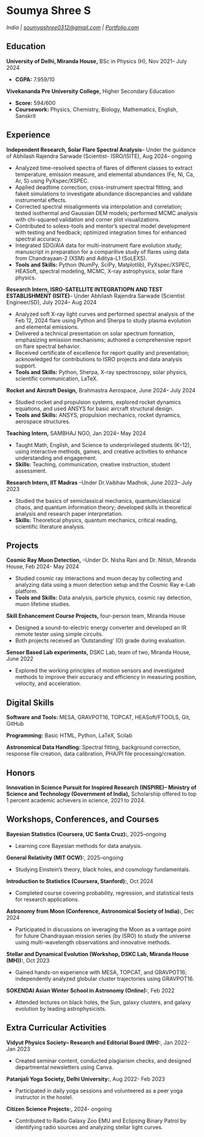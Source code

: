 # Soumya Shree S
_India | soumyashree0312@gmail.com | [Portfolio.com](https://s0312-prog.github.io/Portfolio/)_
 
## Education

**University of Delhi, Miranda House,** BSc in Physics (H), Nov 2021– July 2024
- **CGPA:** 7.959/10

**Vivekananda Pre University College,** Higher Secondary Education
- **Score:** 594/600
- **Coursework:** Physics, Chemistry, Biology, Mathematics, English, Sanskrit

## Experience

**Independent Research, Solar Flare Spectral Analysis**– Under the guidance of Abhilash Rajendra Sarwade (Scientist- ISRO/ISITE), Aug 2024– ongoing
- Analyzed time-resolved spectra of flares of different classes to extract temperature, emission measure, and elemental abundances (Fe, Ni, Ca, Ar, S) using PyXspec/XSPEC.
- Applied deadtime correction, cross-instrument spectral fitting, and fakeit simulations to investigate abundance discrepancies and validate instrumental effects.
- Corrected spectral misalignments via interpolation and correlation; tested isothermal and Gaussian DEM models; performed MCMC analysis with chi-squared validation and corner plot visualizations.
- Contributed to solexs-tools and mentor’s spectral model development with testing and feedback; optimized integration times for enhanced spectral accuracy.
- Integrated SDO/AIA data for multi-instrument flare evolution study; manuscript in preparation for a comparitive study of flares using data from Chandrayaan-2 (XSM) and Aditya-L1 (SoLEXS).
- **Tools and Skills:** Python (NumPy, SciPy, Matplotlib), PyXspec/XSPEC, HEASoft, spectral modeling, MCMC, X-ray astrophysics, solar flare physics.

**Research Intern, ISRO-SATELLITE INTEGRATIOPN AND TEST ESTABLISHMENT (ISITE)**– Under Abhilash Rajendra Sarwade (Scientist Engineer/SD), July 2024– Aug 2024
-  Analyzed soft X-ray light curves and performed spectral analysis of the Feb 12, 2024 flare using Python and Sherpa to study plasma evolution and elemental emissions.
-  Delivered a technical presentation on solar spectrum formation, emphasizing emission mechanisms; authored a comprehensive report on flare spectral behavior.
-  Received certificate of excellence for report quality and presentation; acknowledged for contributions to ISRO projects and data analysis support.
- **Tools and Skills:** Python, Sherpa, X-ray spectroscopy, solar physics, scientific communication, LaTeX.

**Rocket and Aircraft Design,** Brahmastra Aerospace, June 2024– July 2024
- Studied rocket and propulsion systems, explored rocket dynamics equations, and used ANSYS for basic aircraft structural design.
- **Tools and Skills:** ANSYS, propulsion mechanics, rocket dynamics, aerospace structures.

**Teaching Intern,** SAMBHAJ NGO, Jan 2024– May 2024
- Taught Math, English, and Science to underprivileged students (K–12), using interactive methods, games, and
 creative activities to enhance understanding and engagement.
- **Skills:** Teaching, communication, creative instruction, student assessment.

**Research Intern, IIT Madras** –Under Dr.Vaibhav Madhok, June 2023– July 2023
- Studied the basics of semiclassical mechanics, quantum/classical chaos, and quantum information theory;
 developed skills in theoretical analysis and research paper interpretation.
- **Skills:** Theoretical physics, quantum mechanics, critical reading, scientific literature analysis.

## Projects

**Cosmic Ray Muon Detection,** –Under Dr. Nisha Rani and Dr. Nitish, Miranda House, Feb 2024- May 2024
- Studied cosmic ray interactions and muon decay by collecting and analyzing data using a muon detection setup
 and the Cosmic Ray e-Lab platform.
- **Tools and Skills:** Data analysis, particle physics, cosmic ray detection, muon lifetime studies.

**Skill Enhancement Course Projects,** four-person team, Miranda House
- Designed a sound-to-electric energy converter and developed an IR remote tester using simple circuits.
- Both projects received an ’Outstanding’ (O) grade during evaluation.

**Sensor Based Lab experiments,** DSKC Lab, team of two, Miranda House, June 2022
- Explored the working principles of motion sensors and investigated methods to improve their accuracy and
 efficiency in measuring position, velocity, and acceleration.

## Digital Skills

**Software and Tools:** MESA, GRAVPOT16, TOPCAT, HEASoft/FTOOLS, Git, GitHub 

**Programming:** Basic HTML, Python, LaTeX, Scilab

**Astronomical Data Handling:** Spectral fitting, background correction, response file creation, data calibration, PHA/PI file processing/creation.

## Honors

**Innovation in Science Pursuit for Inspired Research (INSPIRE)– Ministry of Science and Technology
 (Government of India),** Scholarship offered to top 1 percent academic achievers in science, 2021 to 2024.

## Workshops, Conferences, and Courses

**Bayesian Statistics (Coursera, UC Santa Cruz):**, 2025–ongoing 
- Learning core Bayesian methods for data analysis.

**General Relativity (MIT OCW):**, 2025–ongoing
- Studying Einstein’s theory, black holes, and cosmology fundamentals.

  
**Introduction to Statistics (Coursera, Stanford):**, Oct 2024
- Completed course covering probability, regression, and statistical tests for research applications.
  
**Astronomy from Moon (Conference, Astronomical Society of India):**, Dec 2024 
- Participated in discussions on leveraging the Moon as a vantage point for future Chandrayaan mission series (by
 ISRO) to study the universe using multi-wavelength observations and innovative methods.


**Stellar and Dynamical Evolution (Workshop, DSKC Lab, Miranda House (MH)):**, Oct 2023
- Gained hands-on experience with MESA, TOPCAT, and GRAVPOT16; independently analyzed globular cluster
 trajectories using GRAVPOT16.

**SOKENDAI Asian Winter School in Astronomy (Online):**, Feb 2022
- Attended lectures on black holes, the Sun, galaxy clusters, and galaxy evolution by leading astrophysicists.


## Extra Curricular Activities

**Vidyut Physics Society– Research and Editorial Board (MH):**, Jan 2022- Jan 2023
- Created seminar content, conducted plagiarism checks, and designed departmental newsletters using Canva.

**Patanjali Yoga Society, Delhi University:**, Aug 2022- Feb 2023
- Participated in daily yoga sessions and volunteered as a peer yoga instructor in the hostel.

**Citizen Science Projects:**, 2024- ongoing
- Contributed to Radio Galaxy Zoo EMU and Eclipsing Binary Patrol by identifying radio sources and analyzing
 stellar light curves.
  
